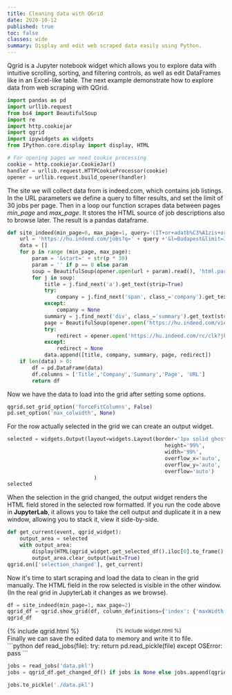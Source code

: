 ```yaml
---
title: Cleaning data with QGrid
date: 2020-10-12
published: true
toc: false
classes: wide
summary: Display and edit web scraped data easily using Python.
---
```



<!-- QGrid embedding -->

Qgrid is a Jupyter notebook widget which allows you to explore data with intuitive scrolling, sorting, and filtering controls, as well as edit DataFrames like in an Excel-like table.
The next example demonstrate how to explore data from web scraping with QGrid.
```python
import pandas as pd
import urllib.request
from bs4 import BeautifulSoup
import re
import http.cookiejar
import qgrid
import ipywidgets as widgets
from IPython.core.display import display, HTML
```

```python
# For opening pages we need cookie processing
cookie = http.cookiejar.CookieJar()
handler = urllib.request.HTTPCookieProcessor(cookie)
opener = urllib.request.build_opener(handler)

```


The site we will collect data from is indeed.com, which contains job listings. In the URL parameters we define a query to filter results, and set the limit of 30 jobs per page.
Then in a loop our function scrapes data between pages *min_page* and *max_page*. It stores the HTML source of job descriptions also to browse later. The result is a pandas dataframe.
```python
def site_indeed(min_page=0, max_page=1, query='(IT+or+adatb%C3%A1zis+or+data+or+fejleszt%C5%91+or+SQL+or+Python+or+developer+or+web+or+scraping)'):
    url = 'https://hu.indeed.com/jobs?q=' + query +'&l=Budapest&limit=30&sr=directhire'
    data = []
    for p in range (min_page, max_page):
        param = '&start=' + str(p * 30)
        param = '' if p == 0 else param
        soup = BeautifulSoup(opener.open(url + param).read(), 'html.parser').find_all('h2', class_='title')
        for j in soup:
            title = j.find_next('a').get_text(strip=True)
            try:
                company = j.find_next('span', class_='company').get_text(strip=True)
            except:
                company = None
            summary = j.find_next('div', class_='summary').get_text(strip=True)
            page = BeautifulSoup(opener.open('https://hu.indeed.com/viewjob?jk=' + j.parent.get('data-jk')).read(), 'html.parser').find('div', class_='jobsearch-jobDescriptionText')
            try:
                redirect = opener.open('https://hu.indeed.com/rc/clk?jk=' + j.parent.get('data-jk')).url
            except:
                redirect = None
            data.append([title, company, summary, page, redirect])
    if len(data) > 0:
        df = pd.DataFrame(data)
        df.columns = ['Title','Company','Summary','Page', 'URL']
        return df
```
Now we have the data to load into the grid after setting some options.






```python
qgrid.set_grid_option('forceFitColumns', False)
pd.set_option('max_colwidth', None)
```
For the row actually selected in the grid we can create an output widget. 


```python
selected = widgets.Output(layout=widgets.Layout(border='1px solid ghostwhite', 
                                                   height='99%', 
                                                   width='99%', 
                                                   overflow_x='auto', 
                                                   overflow_y='auto', 
                                                   overflow='auto')
                            )
selected
```
When the selection in the grid changed, the output widget renders the HTML field stored in the selected row formatted. If you run the code above in **JupyterLab**, it allows you to take the cell output and duplicate it in a new window, allowing you to stack it, view it side-by-side.

```python
def get_current(event, qgrid_widget):
    output_area = selected
    with output_area:
        display(HTML(qgrid_widget.get_selected_df().iloc[0].to_frame().T.to_html(columns=['Page'], notebook=True, index=False, header=False, escape=False, formatters={'Page': lambda x: x.prettify(formatter='html')})))
        output_area.clear_output(wait=True)
qgrid.on(['selection_changed'], get_current)
```
 Now it's time to start scraping and load the data to clean in the grid manually.
 The HTML field in the row selected is visible in the other window. (In the real grid in JupyterLab it changes as we browse).
```python
df = site_indeed(min_page=1, max_page=2)
qgrid_df = qgrid.show_grid(df, column_definitions={'index': {'maxWidth': 0, 'minWidth':0, 'width':0}, 'Page': {'maxWidth':0, 'minWidth':0, 'width':0}}, show_toolbar=True)
qgrid_df
```

<div class="row">
<div style="float: right; width: 50%; display: flex; flex-direction: column; align-items: stretch; font-size:12px; background-color: white">
{% include widget.html %}
</div>
<div style="float: left; width: 50%;">
{% include qgrid.html %}
</div>
</div>

***
<div style="clear: both;">
Finally we can save the edited data to memory and write it to file.
</div>
```python
def read_jobs(file):
    try:
        return pd.read_pickle(file)
    except OSError:
        pass
```


```python
jobs = read_jobs('data.pkl')
jobs = qgrid_df.get_changed_df() if jobs is None else jobs.append(qgrid_df.get_changed_df())
```


```python
jobs.to_pickle('./data.pkl')
```
